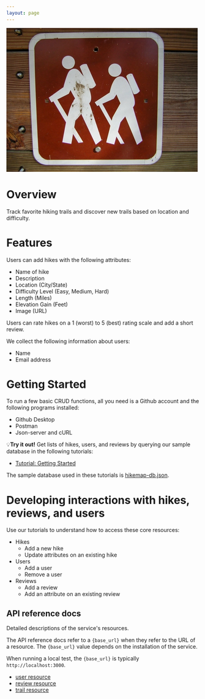 ```yaml
---
layout: page
---
```

![Sign showing icons of two hikers](images/hiking.webp)
# Overview
Track favorite hiking trails and discover new trails based on location and difficulty.

# Features
Users can add hikes with the following attributes:
* Name of hike
* Description
* Location (City/State)
* Difficulty Level (Easy, Medium, Hard)
* Length (Miles)
* Elevation Gain (Feet)
* Image (URL)

Users can rate hikes on a 1 (worst) to 5 (best) rating scale and add a short review.

We collect the following information about users:
* Name
* Email address

# Getting Started
To run a few basic CRUD functions, all you need is a Github account and the following programs installed:
* Github Desktop
* Postman
* Json-server and cURL

💡**Try it out!** Get lists of hikes, users, and reviews by querying our sample database in the following tutorials:

* [Tutorial: Getting Started](tutorial-getting-started.html)

The sample database used in these tutorials is [hikemap-db.json](../json-db/hikemap-db.json).

# Developing interactions with hikes, reviews, and users
Use our tutorials to understand how to access these core resources: 
* Hikes
    * Add a new hike
    * Update attributes on an existing hike
* Users
    * Add a user
    * Remove a user
* Reviews
    * Add a review
    * Add an attribute on an existing review

## API reference docs
Detailed descriptions of the service's resources.

The API reference docs refer to a `{base_url}` when they
refer to the URL of a resource. The `{base_url}` value depends
on the installation of the service.

When running a local test, the `{base_url}` is
typically `http://localhost:3000`.

* [user resource](ADD)
* [review resource](ADD)
* [trail resource](ADD)